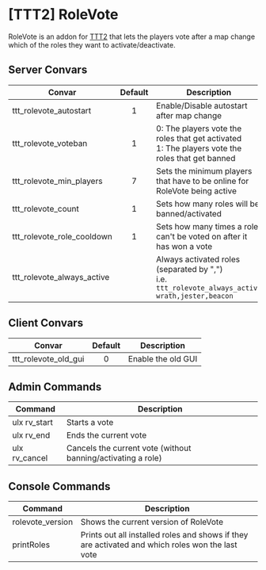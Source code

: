# [TTT2] RoleVote

RoleVote is an addon for [TTT2](https://github.com/TTT-2/TTT2) that lets the players vote after a map change which of the roles they want to activate/deactivate.

## Server Convars

| Convar                     | Default | Description                                                                                          |
| -------------------------- | :-----: | ---------------------------------------------------------------------------------------------------- |
| ttt_rolevote_autostart     |    1    | Enable/Disable autostart after map change                                                            |
| ttt_rolevote_voteban       |    1    | 0: The players vote the roles that get activated <br> 1: The players vote the roles that get banned  |
| ttt_rolevote_min_players   |    7    | Sets the minimum players that have to be online for RoleVote being active                            |
| ttt_rolevote_count         |    1    | Sets how many roles will be banned/activated                                                         |
| ttt_rolevote_role_cooldown |    1    | Sets how many times a role can't be voted on after it has won a vote                                 |
| ttt_rolevote_always_active |         | Always activated roles (separated by ",") <br> i.e. `ttt_rolevote_always_active wrath,jester,beacon` |

## Client Convars

| Convar               | Default | Description        |
| -------------------- | :-----: | ------------------ |
| ttt_rolevote_old_gui |    0    | Enable the old GUI |

## Admin Commands

| Command       | Description                                                  |
| ------------- | ------------------------------------------------------------ |
| ulx rv_start  | Starts a vote                                                |
| ulx rv_end    | Ends the current vote                                        |
| ulx rv_cancel | Cancels the current vote (without banning/activating a role) |

## Console Commands

| Command          | Description                                                                                      |
| ---------------- | ------------------------------------------------------------------------------------------------ |
| rolevote_version | Shows the current version of RoleVote                                                            |
| printRoles       | Prints out all installed roles and shows if they are activated and which roles won the last vote |
